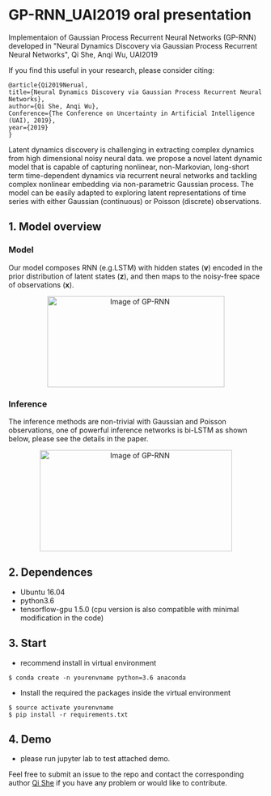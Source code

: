 # GP-RNN_UAI2019 oral presentation
Implementaion of Gaussian Process Recurrent Neural Networks (GP-RNN) developed in "Neural Dynamics Discovery via Gaussian Process Recurrent Neural Networks", Qi She, Anqi Wu, UAI2019

If you find this useful in your research, please consider citing:

    @article{Qi2019Nerual,
    title={Neural Dynamics Discovery via Gaussian Process Recurrent Neural Networks},
    author={Qi She, Anqi Wu},
    Conference={The Conference on Uncertainty in Artificial Intelligence (UAI), 2019},
    year={2019}
    }

Latent dynamics discovery is challenging in extracting complex dynamics from high dimensional noisy neural data. we propose a novel latent dynamic model that is capable of capturing nonlinear, non-Markovian, long-short term time-dependent dynamics via recurrent neural networks and tackling complex nonlinear embedding via non-parametric Gaussian process. The model can be easily adapted to exploring latent representations of time series with either Gaussian (continuous) or Poisson (discrete) observations.

## 1. Model overview
### Model
Our model composes RNN (e.g.LSTM) with hidden states (**v**) encoded in the prior distribution of latent states (**z**), and then maps to the noisy-free space of observations (**x**).  
<div  align="center">    
<img src="https://raw.githubusercontent.com/sheqi/GP-RNN_UAI2019/master/figs/scheme.png" width = "350" height = "180" alt="Image of GP-RNN" align=center />
</div>

###  Inference
The inference methods are non-trivial with Gaussian and Poisson observations, one of powerful inference networks is bi-LSTM as shown below, please see the details in the paper.
<div  align="center">    
<img src="https://raw.githubusercontent.com/sheqi/GP-RNN_UAI2019/master/figs/bi-LSTM.png" width = "380" height = "200" alt="Image of GP-RNN" align=center />
</div>

## 2. Dependences
- Ubuntu 16.04
- python3.6
- tensorflow-gpu 1.5.0 (cpu version is also compatible with minimal modification in the code)

## 3. Start
- recommend install in virtual environment
```
$ conda create -n yourenvname python=3.6 anaconda
```
- Install the required the packages inside the virtual environment
```
$ source activate yourenvname
$ pip install -r requirements.txt
```

## 4. Demo
- please run jupyter lab to test attached demo.

Feel free to submit an issue to the repo and contact the corresponding author [Qi She](mailto:sheqi1991@gmail.com) if you have any problem or would like to contribute.
